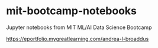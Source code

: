 # mit-bootcamp-notebooks
Jupyter notebooks from MIT ML/AI Data Science Bootcamp

https://eportfolio.mygreatlearning.com/andrea-l-broaddus 
